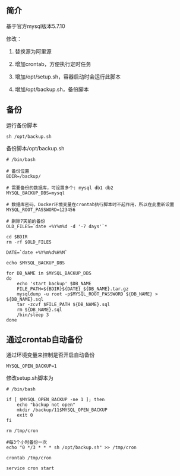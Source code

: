 ## 简介

基于官方mysql版本5.7.10

修改：

1. 替换源为阿里源

2. 增加crontab，方便执行定时任务

3. 增加/opt/setup.sh，容器启动时会运行此脚本

4. 增加/opt/backup.sh，备份脚本

## 备份

运行备份脚本

    sh /opt/backup.sh

备份脚本/opt/backup.sh

    # /bin/bash

    # 备份位置
    BDIR=/backup/

    # 需要备份的数据库，可设置多个: mysql db1 db2
    MYSQL_BACKUP_DBS=mysql

    # 数据库密码，Docker环境变量在crontab执行脚本时不起作用，所以在此重新设置
    MYSQL_ROOT_PASSWORD=123456

    # 删除7天前的备份
    OLD_FILES=`date +%Y%m%d -d '-7 days'`*

    cd $BDIR
    rm -rf $OLD_FILES

    DATE=`date +%Y%m%d%H%M`

    echo $MYSQL_BACKUP_DBS

    for DB_NAME in $MYSQL_BACKUP_DBS
    do
        echo 'start backup' $DB_NAME
        FILE_PATH=${BDIR}${DATE}_${DB_NAME}.tar.gz
        mysqldump -u root -p$MYSQL_ROOT_PASSWORD ${DB_NAME} > ${DB_NAME}.sql
        tar -zcvf $FILE_PATH ${DB_NAME}.sql
        rm ${DB_NAME}.sql
        /bin/sleep 3
    done

## 通过crontab自动备份

通过环境变量来控制是否开启自动备份

    MYSQL_OPEN_BACKUP=1

修改setup.sh脚本为

    # /bin/bash

    if [ $MYSQL_OPEN_BACKUP -ne 1 ]; then
        echo "backup not open"
        mkdir /backup/11$MYSQL_OPEN_BACKUP
        exit 0
    fi

    rm /tmp/cron

    #每3个小时备份一次
    echo "0 */3 * * * sh /opt/backup.sh" >> /tmp/cron

    crontab /tmp/cron

    service cron start